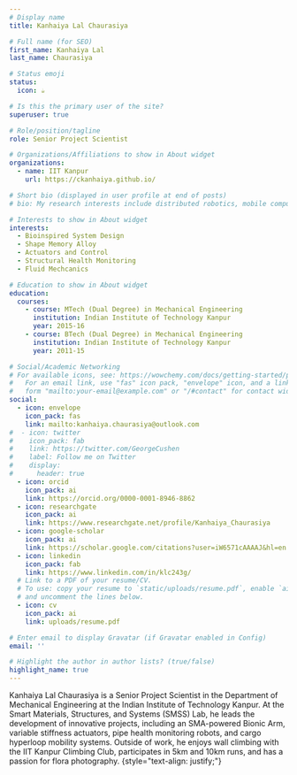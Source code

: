 ```yaml
---
# Display name
title: Kanhaiya Lal Chaurasiya

# Full name (for SEO)
first_name: Kanhaiya Lal
last_name: Chaurasiya

# Status emoji
status:
  icon: ☕️

# Is this the primary user of the site?
superuser: true

# Role/position/tagline
role: Senior Project Scientist

# Organizations/Affiliations to show in About widget
organizations:
  - name: IIT Kanpur
    url: https://ckanhaiya.github.io/

# Short bio (displayed in user profile at end of posts)
# bio: My research interests include distributed robotics, mobile computing and programmable matter.

# Interests to show in About widget
interests:
  - Bioinspired System Design
  - Shape Memory Alloy
  - Actuators and Control
  - Structural Health Monitoring
  - Fluid Mechcanics

# Education to show in About widget
education:
  courses:
    - course: MTech (Dual Degree) in Mechanical Engineering
      institution: Indian Institute of Technology Kanpur
      year: 2015-16
    - course: BTech (Dual Degree) in Mechanical Engineering
      institution: Indian Institute of Technology Kanpur
      year: 2011-15

# Social/Academic Networking
# For available icons, see: https://wowchemy.com/docs/getting-started/page-builder/#icons
#   For an email link, use "fas" icon pack, "envelope" icon, and a link in the
#   form "mailto:your-email@example.com" or "/#contact" for contact widget.
social:
  - icon: envelope
    icon_pack: fas
    link: mailto:kanhaiya.chaurasiya@outlook.com
#  - icon: twitter
#    icon_pack: fab
#    link: https://twitter.com/GeorgeCushen
#    label: Follow me on Twitter
#    display:
#      header: true
  - icon: orcid
    icon_pack: ai
    link: https://orcid.org/0000-0001-8946-8862
  - icon: researchgate
    icon_pack: ai
    link: https://www.researchgate.net/profile/Kanhaiya_Chaurasiya
  - icon: google-scholar
    icon_pack: ai
    link: https://scholar.google.com/citations?user=iW6571cAAAAJ&hl=en
  - icon: linkedin
    icon_pack: fab
    link: https://www.linkedin.com/in/klc243g/
  # Link to a PDF of your resume/CV.
  # To use: copy your resume to `static/uploads/resume.pdf`, enable `ai` icons in `params.yaml`,
  # and uncomment the lines below.
  - icon: cv
    icon_pack: ai
    link: uploads/resume.pdf

# Enter email to display Gravatar (if Gravatar enabled in Config)
email: ''

# Highlight the author in author lists? (true/false)
highlight_name: true
---
```


Kanhaiya Lal Chaurasiya is a Senior Project Scientist in the Department of Mechanical Engineering at the Indian Institute of Technology Kanpur. At the Smart Materials, Structures, and Systems (SMSS) Lab, he leads the development of innovative projects, including an SMA-powered Bionic Arm, variable stiffness actuators, pipe health monitoring robots, and cargo hyperloop mobility systems. Outside of work, he enjoys wall climbing with the IIT Kanpur Climbing Club, participates in 5km and 10km runs, and has a passion for flora photography.
{style="text-align: justify;"}